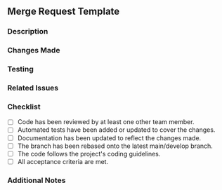 ## Merge Request Template

### Description
<!-- Provide a brief description of the purpose of this merge request. -->

### Changes Made
<!-- List the main changes made in this MR. Include relevant file paths, code snippets, and any other important details. -->

### Testing
<!-- Describe the testing you have performed to ensure the changes are working as expected. Include steps to reproduce, test cases, and any related test data. -->

### Related Issues
<!-- Mention any related issues or tasks from the issue tracker. -->

### Checklist
<!-- Make sure to check all the boxes that apply to this MR by replacing [ ] with [x]: -->

- [ ] Code has been reviewed by at least one other team member.
- [ ] Automated tests have been added or updated to cover the changes.
- [ ] Documentation has been updated to reflect the changes made.
- [ ] The branch has been rebased onto the latest main/develop branch.
- [ ] The code follows the project's coding guidelines.
- [ ] All acceptance criteria are met.

### Additional Notes
<!-- Add any additional information or context that might be helpful for the reviewers or future reference. -->
